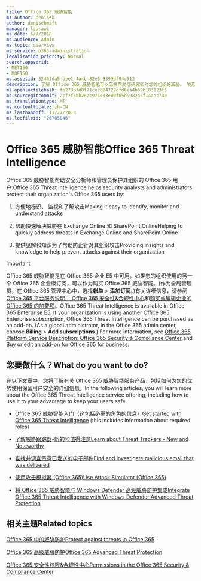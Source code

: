 ```yaml
---
title: Office 365 威胁智能
ms.author: deniseb
author: denisebmsft
manager: laurawi
ms.date: 6/7/2018
ms.audience: Admin
ms.topic: overview
ms.service: o365-administration
localization_priority: Normal
search.appverid:
- MET150
- MOE150
ms.assetid: 32405da5-bee1-4a4b-82e5-8399df94c512
description: 了解 Office 365 威胁智能可以怎样帮助您研究针对您的组织的威胁、 响应恶意软件和网络钓鱼，代表您检测到 Office 365 其他攻击和搜索威胁指标。威胁智能内置于 Office 365 E5 为安全性和遵从性的系统产品。
ms.openlocfilehash: fb273b7d8f71cecb04722dfd6ea4b69b103123f5
ms.sourcegitcommit: 2cf7f5bb282c971d33e00f65d9982a3f14aec74e
ms.translationtype: MT
ms.contentlocale: zh-CN
ms.lasthandoff: 11/27/2018
ms.locfileid: "26705846"
---
```

# <a name="office-365-threat-intelligence"></a><span data-ttu-id="a1f3d-104">Office 365 威胁智能</span><span class="sxs-lookup"><span data-stu-id="a1f3d-104">Office 365 Threat Intelligence</span></span>

<span data-ttu-id="a1f3d-105">Office 365 威胁智能帮助安全分析师和管理员保护其组织的 Office 365 用户:</span><span class="sxs-lookup"><span data-stu-id="a1f3d-105">Office 365 Threat Intelligence helps security analysts and administrators protect their organization's Office 365 users by:</span></span>
  
1. <span data-ttu-id="a1f3d-106">方便地标识、 监视和了解攻击</span><span class="sxs-lookup"><span data-stu-id="a1f3d-106">Making it easy to identify, monitor and understand attacks</span></span>
    
2. <span data-ttu-id="a1f3d-107">帮助快速解决威胁在 Exchange Online 和 SharePoint Online</span><span class="sxs-lookup"><span data-stu-id="a1f3d-107">Helping to quickly address threats in Exchange Online and SharePoint Online</span></span>
    
3. <span data-ttu-id="a1f3d-108">提供见解和知识为了帮助防止针对其组织攻击</span><span class="sxs-lookup"><span data-stu-id="a1f3d-108">Providing insights and knowledge to help prevent attacks against their organization</span></span>
    
> [!IMPORTANT]
> <span data-ttu-id="a1f3d-p102">Office 365 威胁智能是在 Office 365 企业 E5 中可用。如果您的组织使用的另一个 Office 365 企业版订阅，可以作为购买 Office 365 威胁智能。(作为全局管理员，在 Office 365 管理中心中，选择**帐单** \> **添加订阅**。)有关详细信息，请参阅[Office 365 平台服务说明： Office 365 安全性&amp;合规性中心](https://docs.microsoft.com/office365/servicedescriptions/office-365-platform-service-description/office-365-securitycompliance-center)和[购买或编辑企业的 Office 365 的加载项](https://support.office.com/article/4e7b57d6-b93b-457d-aecd-0ea58bff07a6)。</span><span class="sxs-lookup"><span data-stu-id="a1f3d-p102">Office 365 Threat Intelligence is available in Office 365 Enterprise E5. If your organization is using another Office 365 Enterprise subscription, Office 365 Threat Intelligence can be purchased as an add-on. (As a global administrator, in the Office 365 admin center, choose **Billing** \> **Add subscriptions**.) For more information, see [Office 365 Platform Service Description: Office 365 Security &amp; Compliance Center](https://docs.microsoft.com/office365/servicedescriptions/office-365-platform-service-description/office-365-securitycompliance-center) and [Buy or edit an add-on for Office 365 for business](https://support.office.com/article/4e7b57d6-b93b-457d-aecd-0ea58bff07a6).</span></span> 
  
## <a name="what-do-you-want-to-do"></a><span data-ttu-id="a1f3d-112">您要做什么？</span><span class="sxs-lookup"><span data-stu-id="a1f3d-112">What do you want to do?</span></span>

<span data-ttu-id="a1f3d-113">在以下文章中，您将了解有关 Office 365 威胁智能服务产品，包括如何为您的优势使用保留用户安全的详细信息。</span><span class="sxs-lookup"><span data-stu-id="a1f3d-113">In the following articles, you will learn more about the Office 365 Threat Intelligence service offering, including how to use it to your advantage to keep your users safe.</span></span>
  
- <span data-ttu-id="a1f3d-114">[Office 365 威胁智能入门](get-started-with-ti.md)（这包括必需的角色的信息）</span><span class="sxs-lookup"><span data-stu-id="a1f3d-114">[Get started with Office 365 Threat Intelligence](get-started-with-ti.md) (this includes information about required roles)</span></span> 
    
- [<span data-ttu-id="a1f3d-115">了解威胁跟踪器-新的和值得注意</span><span class="sxs-lookup"><span data-stu-id="a1f3d-115">Learn about Threat Trackers - New and Noteworthy</span></span>](threat-trackers.md)
    
- [<span data-ttu-id="a1f3d-116">查找并调查恶意已发送的电子邮件</span><span class="sxs-lookup"><span data-stu-id="a1f3d-116">Find and investigate malicious email that was delivered</span></span>](investigate-malicious-email-that-was-delivered.md)
    
- [<span data-ttu-id="a1f3d-117">使用攻击模拟器 (Office 365)</span><span class="sxs-lookup"><span data-stu-id="a1f3d-117">Use Attack Simulator (Office 365)</span></span>](attack-simulator.md)
    
- [<span data-ttu-id="a1f3d-118">将 Office 365 威胁智能与 Windows Defender 高级威胁防护集成</span><span class="sxs-lookup"><span data-stu-id="a1f3d-118">Integrate Office 365 Threat Intelligence with Windows Defender Advanced Threat Protection</span></span>](integrate-office-365-ti-with-wdatp.md)
    
## <a name="related-topics"></a><span data-ttu-id="a1f3d-119">相关主题</span><span class="sxs-lookup"><span data-stu-id="a1f3d-119">Related topics</span></span>

[<span data-ttu-id="a1f3d-120">Office 365 中的威胁防护</span><span class="sxs-lookup"><span data-stu-id="a1f3d-120">Protect against threats in Office 365</span></span>](protect-against-threats.md)
  
[<span data-ttu-id="a1f3d-121">Office 365 高级威胁防护</span><span class="sxs-lookup"><span data-stu-id="a1f3d-121">Office 365 Advanced Threat Protection</span></span>](office-365-atp.md)
  
[<span data-ttu-id="a1f3d-122">Office 365 安全性权限&amp;合规性中心</span><span class="sxs-lookup"><span data-stu-id="a1f3d-122">Permissions in the Office 365 Security &amp; Compliance Center</span></span>](permissions-in-the-security-and-compliance-center.md)
  

